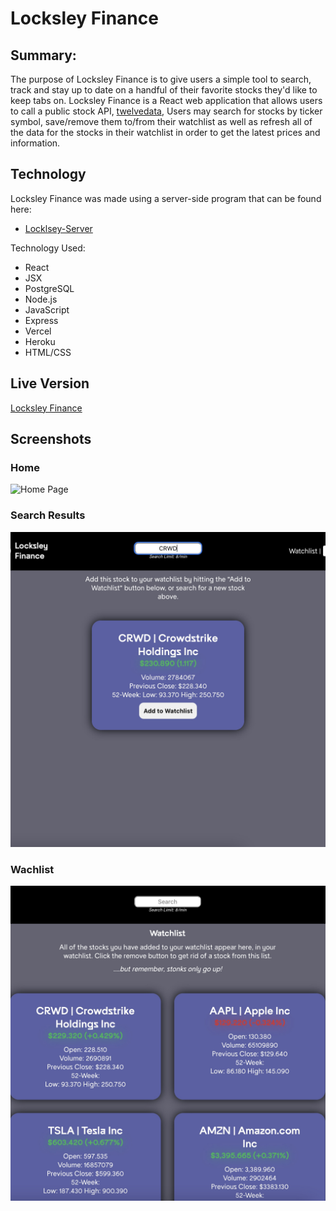 # Locksley Finance

## Summary: 

The purpose of Locksley Finance is to give users a simple tool to search, track and stay up to date on a handful of their favorite stocks they'd like to keep tabs on. 
Locksley Finance is a React web application that allows users to call a public stock API, [twelvedata](https://twelvedata.com/), Users may search for stocks by ticker symbol, save/remove them to/from their watchlist as well as refresh all of the data for the stocks in their watchlist in order to get the latest prices and information.

## Technology

Locksley Finance was made using a server-side program that can be found here: 
* [Locklsey-Server](https://github.com/zacharyjameson/locksley-server)

Technology Used:
* React
* JSX
* PostgreSQL
* Node.js
* JavaScript
* Express
* Vercel
* Heroku
* HTML/CSS

## Live Version
[Locksley Finance](https://locksley.vercel.app/)

## Screenshots

### Home
![Home Page](/Users/zacharyjameson/Desktop/Projects/locksley-client/src/images/Home.jpeg)

### Search Results
![Search](/src/images/search.jpeg)

### Wachlist
![Watchlist](./src/images/watchlist.jpeg)